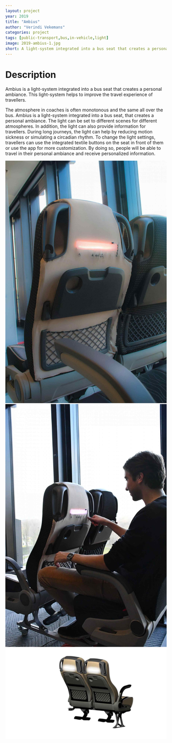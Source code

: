 ```yaml
---
layout: project
year: 2019
title: "Ambius"
author: "Verindi Vekemans"
categories: project
tags: [public-transport,bus,in-vehicle,light]
image: 2019-ambius-1.jpg
short: A light-system integrated into a bus seat that creates a personal ambiance. This light-system helps to improve the travel experience of travellers.
---
```


# Description
Ambius is a light-system integrated into a bus seat that creates a personal ambiance. This light-system helps to improve the travel experience of travellers.

The atmosphere in coaches is often monotonous and the same all over the bus. Ambius is a light-system integrated into a bus seat, that creates a personal ambiance. The light can be set to different scenes for different atmospheres. In addition, the light can also provide information for travellers. During long journeys, the light can help by reducing motion sickness or simulating a circadian rhythm. To change the light settings, travellers can use the integrated textile buttons on the seat in front of them or use the app for more customization. By doing so, people will be able to travel in their personal ambiance and receive personalized information.

<div class="project-image">
  <img src="/assets/img/2019-ambius-2.jpg">
</div>
<div class="project-image">
  <img src="/assets/img/2019-ambius-3.jpg">
</div>
<div class="project-image">
  <img src="/assets/img/2019-ambius-4.jpg">
</div>